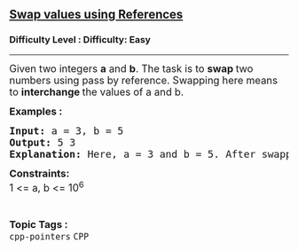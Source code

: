 <h2><a href="https://www.geeksforgeeks.org/problems/magic-in-cpp/1?page=2&category=CPP&sortBy=submissions">Swap values using References</a></h2><h3>Difficulty Level : Difficulty: Easy</h3><hr><div class="problems_problem_content__Xm_eO"><p><span style="font-size: 18px;">Given two integers <strong>a</strong> and <strong>b</strong>. The task is to <strong>swap </strong>two numbers using pass by reference. Swapping here means to <strong>interchange </strong>the values of a and b.</span>&nbsp;</p>
<p><span style="font-size: 18px;"><strong>Examples :</strong> <strong> </strong></span></p>
<pre><span style="font-size: 18px;"><strong>Input: </strong>a = 3, b = 5
<strong>Output: </strong>5 3
<strong>Explanation: </strong>Here, a = 3 and b = 5. After swapping a = 5 and b = 3.</span></pre>
<p><span style="font-size: 18px;"><strong>Constraints:</strong><br>1 &lt;= a, b &lt;= 10<sup>6</sup></span></p></div><br><p><span style=font-size:18px><strong>Topic Tags : </strong><br><code>cpp-pointers</code>&nbsp;<code>CPP</code>&nbsp;